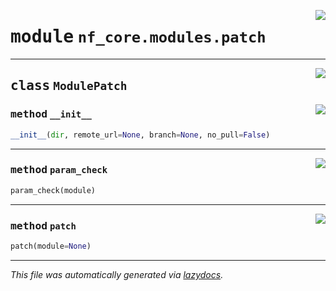 <!-- markdownlint-disable -->

<a href="../../../../../../tools/nf_core/modules/patch.py#L0"><img align="right" style="float:right;" src="https://img.shields.io/badge/-source-cccccc?style=flat-square"></a>

# <kbd>module</kbd> `nf_core.modules.patch`

---

<a href="../../../../../../tools/nf_core/modules/patch.py#L18"><img align="right" style="float:right;" src="https://img.shields.io/badge/-source-cccccc?style=flat-square"></a>

## <kbd>class</kbd> `ModulePatch`

<a href="../../../../../../tools/nf_core/modules/patch.py#L19"><img align="right" style="float:right;" src="https://img.shields.io/badge/-source-cccccc?style=flat-square"></a>

### <kbd>method</kbd> `__init__`

```python
__init__(dir, remote_url=None, branch=None, no_pull=False)
```

---

<a href="../../../../../../tools/nf_core/modules/patch.py#L24"><img align="right" style="float:right;" src="https://img.shields.io/badge/-source-cccccc?style=flat-square"></a>

### <kbd>method</kbd> `param_check`

```python
param_check(module)
```

---

<a href="../../../../../../tools/nf_core/modules/patch.py#L31"><img align="right" style="float:right;" src="https://img.shields.io/badge/-source-cccccc?style=flat-square"></a>

### <kbd>method</kbd> `patch`

```python
patch(module=None)
```

---

_This file was automatically generated via [lazydocs](https://github.com/ml-tooling/lazydocs)._
